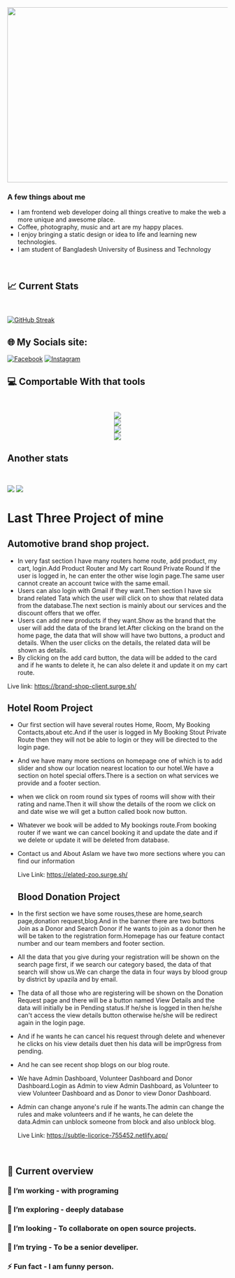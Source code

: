 <img style="height:400px;width:800px" src="https://i.ibb.co/5cNZvqW/PARBEZ-MOSHAROF.png" />

### A few things about me
- I am frontend web developer doing all things creative to make the web a more unique and awesome place.
- Coffee, photography, music and art are my happy places. 
- I enjoy bringing a static design or idea to life and learning new technologies.
- I am student of Bangladesh University of Business and Technology


<br>


## :chart_with_upwards_trend: Current Stats

<br />

[![GitHub Streak](https://github-readme-streak-stats.herokuapp.com?user=parbez01&theme=radical&card_width=800)](https://git.io/streak-stats)


## 🌐 My Socials site:

  [![Facebook](https://img.shields.io/badge/Facebook-%231877F2.svg?logo=Facebook&logoColor=white)](https://www.facebook.com/nishatprofile?mibextid=ZbWKwL) [![Instagram](https://img.shields.io/badge/Instagram-%23E4405F.svg?logo=Instagram&logoColor=white)](https://www.instagram.com/mosharof_nishat) 


## :computer: Comportable With that tools

<br>
<p align="center">
  <a href="https://skillicons.dev">
    <img src="https://skillicons.dev/icons?i=html,css,tailwind,js" /> <br />
     <img src="https://skillicons.dev/icons?i=firebase,react,vite" /> <br />
      <img src="https://skillicons.dev/icons?i=mongodb,express" /> <br />
     <img src="https://skillicons.dev/icons?i=nodejs" />
  </a>
</p>


## Another stats

<br>

![](http://github-profile-summary-cards.vercel.app/api/cards/stats?username=parbez01&theme=aura) ![](http://github-profile-summary-cards.vercel.app/api/cards/most-commit-language?username=parbez01&theme=apprentice)

# Last Three Project of mine
## Automotive brand shop project.
* In very fast section I have many routers home route, add product, my cart, login.Add Product Router and My cart Round Private Round If the user is logged in, he can enter the other wise login page.The same user cannot create an account twice with the same email.
* Users can also login with Gmail if they want.Then section I have six brand related Tata which the user will click on to show that related data from the database.The next section is mainly about our services and the discount offers that we offer.
* Users can add new products if they want.Show as the brand that the user will add the data of the brand let.After clicking on the brand on the home page, the data that will show will have two buttons, a product and details. When the user clicks on the details, the related data will be shown as details.
* By clicking on the add card button, the data will be added to the card and if he wants to delete it, he can also delete it and update it on my cart route.

Live link: https://brand-shop-client.surge.sh/

## Hotel Room Project
* Our first section will have several routes Home, Room, My Booking Contacts,about etc.And if the user is logged in My Booking Stout Private Route then they will not be able to login or they will be directed to the login page.
* And we have many more sections on homepage one of which is to add slider and show our location nearest location to our hotel.We have a section on hotel special offers.There is a section on what services we provide and a footer section.
* when we click on room round six types of rooms will show with their rating and name.Then it will show the details of the room we click on and date wise we will get a button called book now button.
* Whatever we book will be added to My bookings route.From booking router if we want we can cancel booking it and update the date and if we delete or update it will be deleted from database.
* Contact us and About Aslam we have two more sections where you can find our information

  Live Link: https://elated-zoo.surge.sh/

  ## Blood Donation Project
* In the first section we have some rouses,these are home,search page,donation request,blog.And in the banner there are two buttons Join as a Donor and Search Donor if he wants to join as a donor then he will be taken to the registration form.Homepage has our feature contact number and our team members and footer section.
* All the data that you give during your registration will be shown on the search page first, if we search our category based, the data of that search will show us.We can charge the data in four ways by blood group by district by upazila and by email.
* The data of all those who are registering will be shown on the Donation Request page and there will be a button named View Details and the data will initially be in Pending status.If he/she is logged in then he/she can't access the view details button otherwise he/she will be redirect again in the login page.
* And if he wants he can cancel his request through delete and whenever he clicks on his view details duet then his data will be impr0gress from pending.
* And he can see recent shop blogs on our blog route.
* We have Admin Dashboard, Volunteer Dashboard and Donor Dashboard.Login as Admin to view Admin Dashboard, as Volunteer to view Volunteer Dashboard and as Donor to view Donor Dashboard.
* Admin can change anyone's rule if he wants.The admin can change the rules and make volunteers and if he wants, he can delete the data.Admin can unblock someone from block and also unblock blog.

  Live Link: https://subtle-licorice-755452.netlify.app/

  <br>
## 👀 Current overview



### 🔭 I’m working - with programing 
### 🌱 I’m exploring - deeply database 
### 👯 I’m looking - To collaborate on open source projects. 
### 🤔 I’m trying -  To be a senior develiper.
### ⚡ Fun fact - I am funny person.


<br />


